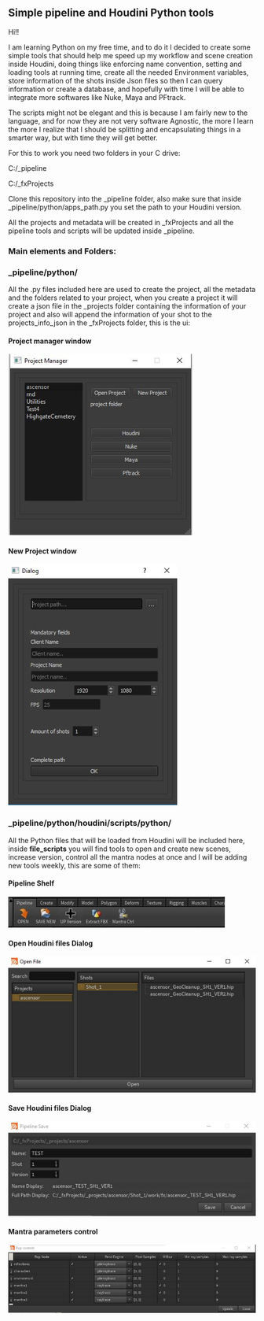 ## Simple pipeline and Houdini Python tools

Hi!!

I am learning Python on my free time, and to do it I decided to 
create some simple tools that should help me speed up my workflow and
scene creation inside Houdini, doing things like enforcing name convention, 
setting and loading tools at running time, create all the needed Environment variables,
store information of the shots inside Json files so then I can query information or create
a database, and hopefully with time I will be able to
integrate more softwares like Nuke, Maya and PFtrack.

The scripts might not be elegant and this is because I am fairly new to the 
language, and for now they are not very software Agnostic, the more I learn
the more I realize that I should be splitting and encapsulating things in a
smarter way, but with time they will get better.

For this to work you need two folders in your C drive:

C:/_pipeline


C:/_fxProjects

Clone this repository into the _pipeline folder, also make sure that inside _pipeline/python/apps_path.py you set the 
path to your Houdini version.

All the projects and metadata will be created in _fxProjects and all the pipeline tools and scripts will be updated 
inside _pipeline.


### Main elements and Folders:

### _pipeline/python/

All the .py files included here are used to create the project, all the metadata
and the folders related to your project, when you create a project it will create
a json file in the _projects folder containing the information of your project
and also will append the information of your shot to the projects_info_json in 
the _fxProjects folder, this is the ui:

####      Project manager window
![](images/project_manager.JPG)
####      New Project window
![](images/NewProject.jpg)


### _pipeline/python/houdini/scripts/python/

All the Python files that will be loaded from Houdini will be included here, inside **file_scripts**
you will find tools to open and create new scenes, increase version, control all the mantra nodes at once
and I will be adding new tools weekly, this are some of them:


####      Pipeline Shelf
![](images/pipeline_shelf.jpg)

####      Open Houdini files Dialog
![](images/OpenDialog.JPG)

####      Save Houdini files Dialog
![](images/Save_dialog.jpg)

####      Mantra parameters control
![](images/Rop_controls.JPG)



